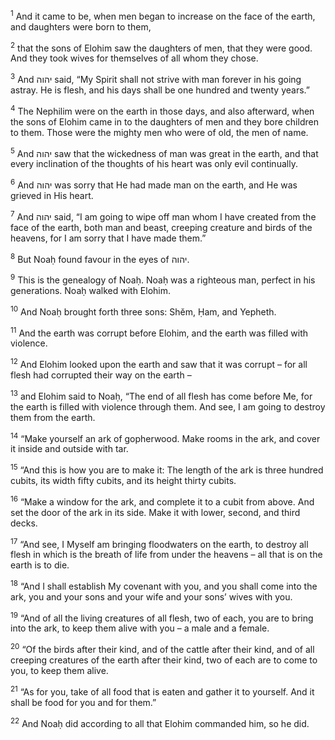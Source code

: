 <sup>1</sup> And it came to be, when men began to increase on the face of the earth, and daughters were born to them,

<sup>2</sup> that the sons of Elohim saw the daughters of men, that they were good. And they took wives for themselves of all whom they chose.

<sup>3</sup> And יהוה said, “My Spirit shall not strive with man forever in his going astray. He is flesh, and his days shall be one hundred and twenty years.”

<sup>4</sup> The Nephilim were on the earth in those days, and also afterward, when the sons of Elohim came in to the daughters of men and they bore children to them. Those were the mighty men who were of old, the men of name.

<sup>5</sup> And יהוה saw that the wickedness of man was great in the earth, and that every inclination of the thoughts of his heart was only evil continually.

<sup>6</sup> And יהוה was sorry that He had made man on the earth, and He was grieved in His heart.

<sup>7</sup> And יהוה said, “I am going to wipe off man whom I have created from the face of the earth, both man and beast, creeping creature and birds of the heavens, for I am sorry that I have made them.”

<sup>8</sup> But Noaḥ found favour in the eyes of יהוה.

<sup>9</sup> This is the genealogy of Noaḥ. Noaḥ was a righteous man, perfect in his generations. Noaḥ walked with Elohim.

<sup>10</sup> And Noaḥ brought forth three sons: Shĕm, Ḥam, and Yepheth.

<sup>11</sup> And the earth was corrupt before Elohim, and the earth was filled with violence.

<sup>12</sup> And Elohim looked upon the earth and saw that it was corrupt – for all flesh had corrupted their way on the earth –

<sup>13</sup> and Elohim said to Noaḥ, “The end of all flesh has come before Me, for the earth is filled with violence through them. And see, I am going to destroy them from the earth.

<sup>14</sup> “Make yourself an ark of gopherwood. Make rooms in the ark, and cover it inside and outside with tar.

<sup>15</sup> “And this is how you are to make it: The length of the ark is three hundred cubits, its width fifty cubits, and its height thirty cubits.

<sup>16</sup> “Make a window for the ark, and complete it to a cubit from above. And set the door of the ark in its side. Make it with lower, second, and third decks.

<sup>17</sup> “And see, I Myself am bringing floodwaters on the earth, to destroy all flesh in which is the breath of life from under the heavens – all that is on the earth is to die.

<sup>18</sup> “And I shall establish My covenant with you, and you shall come into the ark, you and your sons and your wife and your sons’ wives with you.

<sup>19</sup> “And of all the living creatures of all flesh, two of each, you are to bring into the ark, to keep them alive with you – a male and a female.

<sup>20</sup> “Of the birds after their kind, and of the cattle after their kind, and of all creeping creatures of the earth after their kind, two of each are to come to you, to keep them alive.

<sup>21</sup> “As for you, take of all food that is eaten and gather it to yourself. And it shall be food for you and for them.”

<sup>22</sup> And Noaḥ did according to all that Elohim commanded him, so he did.

